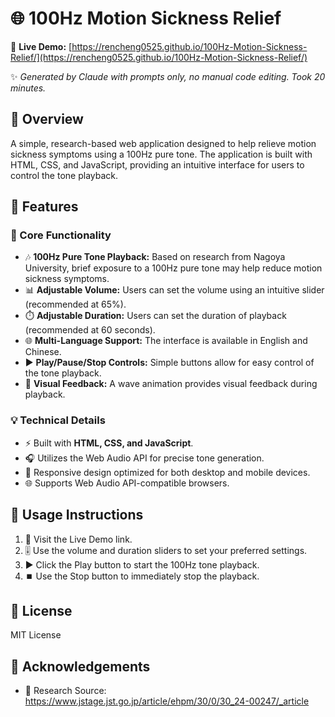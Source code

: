 # 🌐 100Hz Motion Sickness Relief

🚀 **Live Demo:** [https://rencheng0525.github.io/100Hz-Motion-Sickness-Relief/](https://rencheng0525.github.io/100Hz-Motion-Sickness-Relief/)

✨ *Generated by Claude with prompts only, no manual code editing. Took 20 minutes.*

## 📌 Overview

A simple, research-based web application designed to help relieve motion sickness symptoms using a 100Hz pure tone. The application is built with HTML, CSS, and JavaScript, providing an intuitive interface for users to control the tone playback.

## 🌟 Features

### 🔧 Core Functionality

* 🎶 **100Hz Pure Tone Playback:** Based on research from Nagoya University, brief exposure to a 100Hz pure tone may help reduce motion sickness symptoms.
* 📊 **Adjustable Volume:** Users can set the volume using an intuitive slider (recommended at 65%).
* ⏱️ **Adjustable Duration:** Users can set the duration of playback (recommended at 60 seconds).
* 🌐 **Multi-Language Support:** The interface is available in English and Chinese.
* ▶️ **Play/Pause/Stop Controls:** Simple buttons allow for easy control of the tone playback.
* 🌊 **Visual Feedback:** A wave animation provides visual feedback during playback.

### 💡 Technical Details

* ⚡ Built with **HTML, CSS, and JavaScript**.
* 🎧 Utilizes the Web Audio API for precise tone generation.
* 📱 Responsive design optimized for both desktop and mobile devices.
* 🌐 Supports Web Audio API-compatible browsers.

## 🚀 Usage Instructions

1. 🔗 Visit the Live Demo link.
2. 🎚️ Use the volume and duration sliders to set your preferred settings.
3. ▶️ Click the Play button to start the 100Hz tone playback.
4. ⏹️ Use the Stop button to immediately stop the playback.

## 📜 License

MIT License

## 💖 Acknowledgements

* 📖 Research Source: https://www.jstage.jst.go.jp/article/ehpm/30/0/30_24-00247/_article
